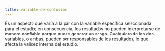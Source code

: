 ```yaml
---
title: variable-de-confusión
---
```

Es un aspecto que varía a la par con la variable específica seleccionada para el estudio; en consecuencia, los resultados no pueden interpretarse de manera confiable porque puede generar un sesgo. Cualquiera de las dos variables, o ambas, pueden ser responsables de los resultados, lo que afecta la validez interna del estudio.
